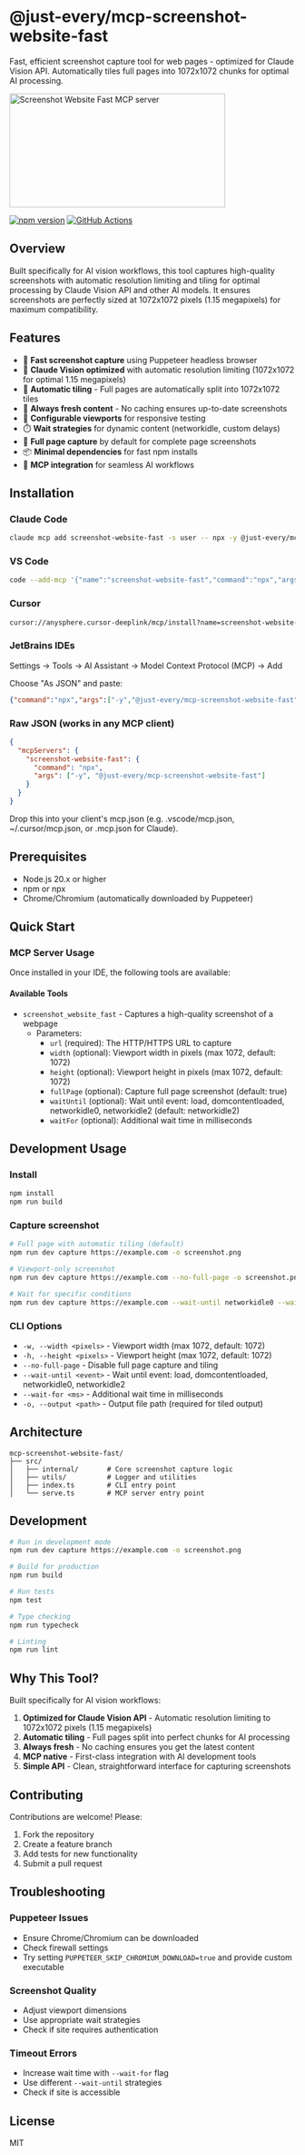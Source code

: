 # @just-every/mcp-screenshot-website-fast

Fast, efficient screenshot capture tool for web pages - optimized for Claude Vision API. Automatically tiles full pages into 1072x1072 chunks for optimal AI processing.

<a href="https://glama.ai/mcp/servers/@just-every/mcp-screenshot-website-fast">
  <img width="380" height="200" src="https://glama.ai/mcp/servers/@just-every/mcp-screenshot-website-fast/badge" alt="Screenshot Website Fast MCP server" />
</a>

[![npm version](https://badge.fury.io/js/@just-every%2Fmcp-screenshot-website-fast.svg)](https://www.npmjs.com/package/@just-every/mcp-screenshot-website-fast)
[![GitHub Actions](https://github.com/just-every/mcp-screenshot-website-fast/workflows/Release/badge.svg)](https://github.com/just-every/mcp-screenshot-website-fast/actions)

## Overview

Built specifically for AI vision workflows, this tool captures high-quality screenshots with automatic resolution limiting and tiling for optimal processing by Claude Vision API and other AI models. It ensures screenshots are perfectly sized at 1072x1072 pixels (1.15 megapixels) for maximum compatibility.

## Features

- 📸 **Fast screenshot capture** using Puppeteer headless browser
- 🎯 **Claude Vision optimized** with automatic resolution limiting (1072x1072 for optimal 1.15 megapixels)
- 🔲 **Automatic tiling** - Full pages are automatically split into 1072x1072 tiles
- 🔄 **Always fresh content** - No caching ensures up-to-date screenshots
- 📱 **Configurable viewports** for responsive testing
- ⏱️ **Wait strategies** for dynamic content (networkidle, custom delays)
- 📄 **Full page capture** by default for complete page screenshots
- 📦 **Minimal dependencies** for fast npm installs
- 🔌 **MCP integration** for seamless AI workflows

## Installation

### Claude Code

```bash
claude mcp add screenshot-website-fast -s user -- npx -y @just-every/mcp-screenshot-website-fast
```

### VS Code

```bash
code --add-mcp '{"name":"screenshot-website-fast","command":"npx","args":["-y","@just-every/mcp-screenshot-website-fast"]}'
```

### Cursor

```bash
cursor://anysphere.cursor-deeplink/mcp/install?name=screenshot-website-fast&config=eyJzY3JlZW5zaG90LXdlYnNpdGUtZmFzdCI6eyJjb21tYW5kIjoibnB4IiwiYXJncyI6WyIteSIsIkBqdXN0LWV2ZXJ5L21jcC1zY3JlZW5zaG90LXdlYnNpdGUtZmFzdCJdfX0=
```

### JetBrains IDEs

Settings → Tools → AI Assistant → Model Context Protocol (MCP) → Add

Choose "As JSON" and paste:

```json
{"command":"npx","args":["-y","@just-every/mcp-screenshot-website-fast"]}
```

### Raw JSON (works in any MCP client)

```json
{
  "mcpServers": {
    "screenshot-website-fast": {
      "command": "npx",
      "args": ["-y", "@just-every/mcp-screenshot-website-fast"]
    }
  }
}
```

Drop this into your client's mcp.json (e.g. .vscode/mcp.json, ~/.cursor/mcp.json, or .mcp.json for Claude).

## Prerequisites

- Node.js 20.x or higher
- npm or npx
- Chrome/Chromium (automatically downloaded by Puppeteer)

## Quick Start

### MCP Server Usage

Once installed in your IDE, the following tools are available:

#### Available Tools

- `screenshot_website_fast` - Captures a high-quality screenshot of a webpage
  - Parameters:
    - `url` (required): The HTTP/HTTPS URL to capture
    - `width` (optional): Viewport width in pixels (max 1072, default: 1072)
    - `height` (optional): Viewport height in pixels (max 1072, default: 1072)
    - `fullPage` (optional): Capture full page screenshot (default: true)
    - `waitUntil` (optional): Wait until event: load, domcontentloaded, networkidle0, networkidle2 (default: networkidle2)
    - `waitFor` (optional): Additional wait time in milliseconds

## Development Usage

### Install

```bash
npm install
npm run build
```

### Capture screenshot
```bash
# Full page with automatic tiling (default)
npm run dev capture https://example.com -o screenshot.png

# Viewport-only screenshot  
npm run dev capture https://example.com --no-full-page -o screenshot.png

# Wait for specific conditions
npm run dev capture https://example.com --wait-until networkidle0 --wait-for 2000 -o screenshot.png
```

### CLI Options

- `-w, --width <pixels>` - Viewport width (max 1072, default: 1072)
- `-h, --height <pixels>` - Viewport height (max 1072, default: 1072)
- `--no-full-page` - Disable full page capture and tiling
- `--wait-until <event>` - Wait until event: load, domcontentloaded, networkidle0, networkidle2
- `--wait-for <ms>` - Additional wait time in milliseconds
- `-o, --output <path>` - Output file path (required for tiled output)

## Architecture

```
mcp-screenshot-website-fast/
├── src/
│   ├── internal/       # Core screenshot capture logic
│   ├── utils/          # Logger and utilities
│   ├── index.ts        # CLI entry point
│   └── serve.ts        # MCP server entry point
```

## Development

```bash
# Run in development mode
npm run dev capture https://example.com -o screenshot.png

# Build for production
npm run build

# Run tests
npm test

# Type checking
npm run typecheck

# Linting
npm run lint
```

## Why This Tool?

Built specifically for AI vision workflows:

1. **Optimized for Claude Vision API** - Automatic resolution limiting to 1072x1072 pixels (1.15 megapixels)
2. **Automatic tiling** - Full pages split into perfect chunks for AI processing
3. **Always fresh** - No caching ensures you get the latest content
4. **MCP native** - First-class integration with AI development tools
5. **Simple API** - Clean, straightforward interface for capturing screenshots

## Contributing

Contributions are welcome! Please:

1. Fork the repository
2. Create a feature branch
3. Add tests for new functionality
4. Submit a pull request

## Troubleshooting

### Puppeteer Issues
- Ensure Chrome/Chromium can be downloaded
- Check firewall settings
- Try setting `PUPPETEER_SKIP_CHROMIUM_DOWNLOAD=true` and provide custom executable

### Screenshot Quality
- Adjust viewport dimensions
- Use appropriate wait strategies
- Check if site requires authentication

### Timeout Errors
- Increase wait time with `--wait-for` flag
- Use different `--wait-until` strategies
- Check if site is accessible

## License

MIT